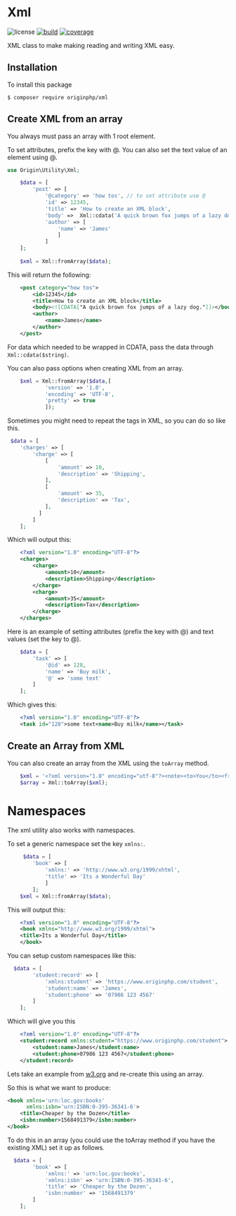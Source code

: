 # Xml

![license](https://img.shields.io/badge/license-MIT-brightGreen.svg)
[![build](https://travis-ci.org/originphp/xml.svg?branch=master)](https://travis-ci.org/originphp/xml)
[![coverage](https://coveralls.io/repos/github/originphp/xml/badge.svg?branch=master)](https://coveralls.io/github/originphp/xml?branch=master)

XML class to make making reading and writing XML easy.

## Installation

To install this package

```linux
$ composer require originphp/xml
```

## Create XML from an array

You always must pass an array with 1 root element.

To set attributes, prefix the key with @. You can also set the text value of an element using @.

```php
use Origin\Utility\Xml;

    $data = [
        'post' => [
            '@category' => 'how tos', // to set attribute use @
            'id' => 12345,
            'title' => 'How to create an XML block',
            'body' =>  Xml::cdata('A quick brown fox jumps of a lazy dog.'),
            'author' => [
                'name' => 'James'
                ]
            ]
    ];
        
    $xml = Xml::fromArray($data);
```

This will return the following:

```xml
    <post category="how tos">
        <id>12345</id>
        <title>How to create an XML block</title>
        <body><![CDATA["A quick brown fox jumps of a lazy dog."]]></body>
        <author>
            <name>James</name>
        </author>
    </post>
```

For data which needed to be wrapped in CDATA, pass the data through `Xml::cdata($string)`.

You can also pass options when creating XML from an array.

```php
    $xml = Xml::fromArray($data,[
            'version' => '1.0',
            'encoding' => 'UTF-8',
            'pretty' => true
            ]);
```    

Sometimes you might need to repeat the tags in XML, so you can do so like this.

```php
 $data = [
    'charges' => [
        'charge' => [
            [
                'amount' => 10,
                'description' => 'Shipping',
            ],
            [
                'amount' => 35,
                'description' => 'Tax',
            ],
          ]
        ]
    ];
```

Which will output this:

```xml
    <?xml version="1.0" encoding="UTF-8"?>
    <charges>
        <charge>
            <amount>10</amount>
            <description>Shipping</description>
        </charge>
        <charge>
            <amount>35</amount>
            <description>Tax</description>
        </charge>
    </charges>
```

Here is an example of setting attributes (prefix the key with @) and text values (set the key to @).

```php
    $data = [
        'task' => [
            '@id' => 128,
            'name' => 'Buy milk',
            '@' => 'some text'
        ]
    ];
```
Which gives this:

```xml
    <?xml version="1.0" encoding="UTF-8"?>
    <task id="128">some text<name>Buy milk</name></task>
```

## Create an Array from XML

You can also create an array from the XML using the `toArray` method.

```php
    $xml = '<?xml version="1.0" encoding="utf-8"?><note><to>You</to><from>Me</from><heading>Reminder</heading>  <description>Buy milk</description></note>';
    $array = Xml::toArray($xml);
```

# Namespaces

The xml utility also works with namespaces.

To set a generic namespace set the key `xmlns:`.

```php
     $data = [
        'book' => [
            'xmlns:' => 'http://www.w3.org/1999/xhtml',
            'title' => 'Its a Wonderful Day'
            ]
        ];
    $xml = Xml::fromArray($data);
```
This will output this:

```xml
    <?xml version="1.0" encoding="UTF-8"?>
    <book xmlns="http://www.w3.org/1999/xhtml">
    <title>Its a Wonderful Day</title>
    </book>
```

You can setup custom namespaces like this:


```php
  $data = [
        'student:record' => [
            'xmlns:student' => 'https://www.originphp.com/student',
            'student:name' => 'James',
            'student:phone' => '07986 123 4567'
        ]
    ];
```

Which will give you this

```xml
    <?xml version="1.0" encoding="UTF-8"?>
    <student:record xmlns:student="https://www.originphp.com/student">
        <student:name>James</student:name>
        <student:phone>07986 123 4567</student:phone>
    </student:record>
```

Lets take an example from [w3.org](https://www.w3.org/TR/xml-names/) and re-create this using an
array.

So this is what we want to produce:

```xml
<book xmlns='urn:loc.gov:books'
      xmlns:isbn='urn:ISBN:0-395-36341-6'>
    <title>Cheaper by the Dozen</title>
    <isbn:number>1568491379</isbn:number>
</book>
```

To do this in an array (you could use the toArray method if you have the existing XML) set it up as
follows.

```php
  $data = [
        'book' => [
            'xmlns:' => 'urn:loc.gov:books',
            'xmlns:isbn' => 'urn:ISBN:0-395-36341-6',
            'title' => 'Cheaper by the Dozen',
            'isbn:number' => '1568491379' 
        ]
    ];
```